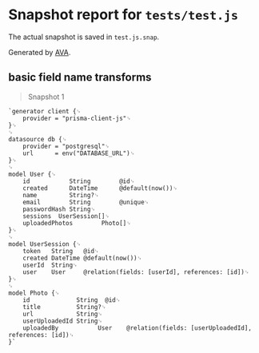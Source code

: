 # Snapshot report for `tests/test.js`

The actual snapshot is saved in `test.js.snap`.

Generated by [AVA](https://avajs.dev).

## basic field name transforms

> Snapshot 1

    `generator client {␊
        provider = "prisma-client-js"␊
    }␊
    ␊
    datasource db {␊
        provider = "postgresql"␊
        url      = env("DATABASE_URL")␊
    }␊
    ␊
    model User {␊
        id           String        @id␊
        created      DateTime      @default(now())␊
        name         String?␊
        email        String        @unique␊
        passwordHash String␊
        sessions  UserSession[]␊
        uploadedPhotos        Photo[]␊
    }␊
    ␊
    model UserSession {␊
        token   String   @id␊
        created DateTime @default(now())␊
        userId  String␊
        user    User     @relation(fields: [userId], references: [id])␊
    }␊
    ␊
    model Photo {␊
        id             String  @id␊
        title          String?␊
        url            String␊
        userUploadedId String␊
        uploadedBy           User    @relation(fields: [userUploadedId], references: [id])␊
    }`
